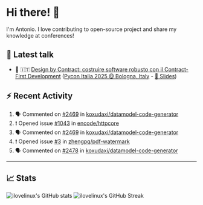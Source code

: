 <!--- pyml disable no-trailing-punctuation--->

# Hi there! :wave:

<!--- pyml enable no-trailing-punctuation--->

I'm Antonio. I love contributing to open-source project and share my knowledge
at conferences!

## :walking: Latest talk

<!--- pyml disable line-length--->

- :snake: :it:
  [Design by Contract: costruire software robusto con il Contract-First Development](https://www.youtube.com/watch?v=XTFKHgUJtjM&pp=ygUZZGVzaWduIGJ5IGNvbnRyYWN0IHB5dGhvbg%3D%3D)
  ([Pycon Italia 2025 @ Bologna, Italy](https://2025.pycon.it/en/event/design-by-contract-costruire-software-robusto-con-il-contract-first-development) -
  [:page_facing_up: Slides](https://www.slideshare.net/slideshow/design-by-contract-building-robust-software-with-contract-first-development/280097866))

<!--- pyml enable line-length--->

## :zap: Recent Activity

<!--- pyml disable line-length--->

<!--START_SECTION:activity-->
1. 🗣 Commented on [#2469](https://github.com/koxudaxi/datamodel-code-generator/pull/2469#issuecomment-3377919248) in [koxudaxi/datamodel-code-generator](https://github.com/koxudaxi/datamodel-code-generator)
2. ❗ Opened issue [#1043](https://github.com/encode/httpcore/issues/1043) in [encode/httpcore](https://github.com/encode/httpcore)
3. 🗣 Commented on [#2469](https://github.com/koxudaxi/datamodel-code-generator/pull/2469#issuecomment-3377785618) in [koxudaxi/datamodel-code-generator](https://github.com/koxudaxi/datamodel-code-generator)
4. ❗ Opened issue [#3](https://github.com/zhengpq/pdf-watermark/issues/3) in [zhengpq/pdf-watermark](https://github.com/zhengpq/pdf-watermark)
5. 🗣 Commented on [#2478](https://github.com/koxudaxi/datamodel-code-generator/pull/2478#issuecomment-3356696708) in [koxudaxi/datamodel-code-generator](https://github.com/koxudaxi/datamodel-code-generator)
<!--END_SECTION:activity-->

<!--- pyml enable line-length--->

---

## :chart_with_upwards_trend: Stats

![ilovelinux's GitHub stats](https://github-readme-stats.vercel.app/api?username=ilovelinux&count_private=true&&show_icons=true&theme=github_dark)
![ilovelinux's GitHub Streak](https://streak-stats.demolab.com/?user=ilovelinux&theme=github-dark&date_format=j%20M%5B%20Y%5D)
